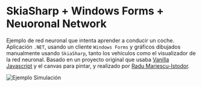# SkiaSharp + Windows Forms + Neuoronal Network 
Ejemplo de red neuronal que intenta aprender a conducir un coche.
Aplicación ``.NET``, usando un cliente ``Windows Forms`` y gráficos dibujados manualmente usando ``SkiaSharp``, tanto los vehículos como el visualizador de la red neuronal.
Basado en un proyecto original que usaba [Vanilla Javascript](https://github.com/gniziemazity/self-driving-car) y el canvas para pintar, y realizado por [Radu Mariescu-Istodor](https://github.com/gniziemazity).

![Ejemplo Simulación](https://github.com/FranEspina/SkiaCarForms/assets/53045314/25e52f65-19ad-44f1-8e8e-f469da402737)
